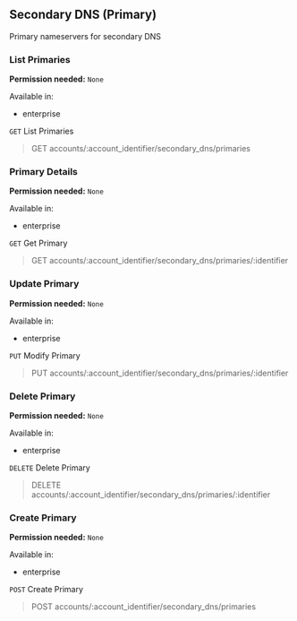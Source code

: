 ## Secondary DNS (Primary)

Primary nameservers for secondary DNS

### List Primaries

**Permission needed:** `None`

Available in:

* enterprise

`GET` List Primaries

> GET accounts/:account_identifier/secondary_dns/primaries


### Primary Details

**Permission needed:** `None`

Available in:

* enterprise

`GET` Get Primary

> GET accounts/:account_identifier/secondary_dns/primaries/:identifier


### Update Primary

**Permission needed:** `None`

Available in:

* enterprise

`PUT` Modify Primary

> PUT accounts/:account_identifier/secondary_dns/primaries/:identifier


### Delete Primary

**Permission needed:** `None`

Available in:

* enterprise

`DELETE` Delete Primary

> DELETE accounts/:account_identifier/secondary_dns/primaries/:identifier


### Create Primary

**Permission needed:** `None`

Available in:

* enterprise

`POST` Create Primary

> POST accounts/:account_identifier/secondary_dns/primaries

